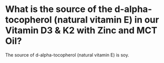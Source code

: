 # What is the source of the d-alpha-tocopherol (natural vitamin E) in our Vitamin D3 & K2 with Zinc and MCT Oil?

The source of d-alpha-tocopherol (natural vitamin E) is soy.